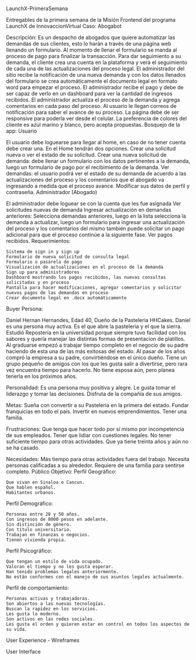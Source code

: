 LaunchX-PrimeraSemana

Entregables de la primera semana de la Misión Frontend del programa LaunchX de InnovaccionVirtual
Caso: Abogabot

Descripción: Es un despacho de abogados que quiere automatizar las demandas de sus clientes, esto lo harán a través de una página web llenando un formulario. Al momento de llenar el formulario se manda al proceso de pago para finalizar la transacción. Para dar seguimiento a su demanda, el cliente crea una cuenta en la plataforma y verá el seguimiento de cada una de las actualizaciones del proceso legal. El administrador del sitio recibe la notificación de una nueva demanda y con los datos llenados del formulario se crea automáticamente el documento legal en formato word para empezar el proceso. El administrador recibe el pago y debe de ser capaz de verlo en un dashboard para ver la cantidad de ingresos recibidos. El administrador actualiza el proceso de la demanda y agrega comentarios en cada paso del proceso. Al usuario le llegan correos de notificación para saber el avance de su proceso. La página debe de ser responsive para poderla ver desde el celular. La preferencia de colores del cliente es azul marino y blanco, pero acepta propuestas.
Bosquejo de la app:
Usuario

El usuario debe loguearse para llegar al home, en caso de no tener cuenta debe crear una. En el Home tendrán dos opciones. Crear una solicitud nueva o ver el estado de su solicitud. Crear una nueva solicitud de demanda: debe llenar un formulario con los datos pertinentes a la demanda, luego un formulario de pago por el recibimiento de la demanda. Ver demandas: el usuario podrá ver el estado de su demanda de acuerdo a las actualizaciones del proceso y los comentarios que el abogado va ingresando a medida que el proceso avance. Modificar sus datos de perfil y contraseña.
Administrador (Abogado)

El administrador debe loguear se con la cuenta que les fue asignada Ver solicitudes nuevas de demanda Ingresar actualización en demandas anteriores: Selecciona demandas anteriores, luego en la lista selecciona la demanda a actualizar, luego un formulario para ingresar una actualización del proceso y los comentarios del mismo también puede solicitar un pago adicional para que el proceso continúe a la siguiente fase. Ver pagos recibidos.
Requerimientos:

    Sistema de sign in y sign up
    Formulario de nueva solicitud de consulta legal
    Formulario o pasarela de pago
    Visualización de actualizaciones en el proceso de la demanda
    Sign up para administradores
    Dashboard mostrando los pagos recibidos, las nuevas consultas solicitadas y en proceso
    Pantalla para hacer modificaciones, agregar comentarios y solicitar nuevos pagos de las demandas en proceso
    Crear documento legal en .docx automáticamente

Buyer Persona:

Daniel Hernan Hernandes, Edad 40, Dueño de la Pasteleria HHCakes. Daniel es una persona muy activa. Es el que abre la pasteleria y el que la sierra. Estudió Reposteria en la universidad porque siempre tuvo facilidad con los sabores y quería manejar las distintas formas de presentacion de platillos. Al graduarse empezó a trabajar tiempo completo en el negocio de su padre haciendo de esta una de las más exitosas del estado. Al pasar de los años compró la empresa a su padre, convirtiéndose en el único dueño. Tiene un grupo pequeño de amigos con los que les gusta salir a divertirse, pero rara vez encuentra tiempo para hacerlo. No tiene esposa aún, pero planea tenerla en los próximos años.

Personalidad: Es una persona muy positiva y alegre. Le gusta tomar el liderazgo y tomar las decisiones. Disfruta de la compañía de sus amigos.

Metas: Sueña con convertir a su Pasteleria en la primera del estado. Fundar franquicias en todo el país. Invertir en nuevos emprendimientos. Tener una familia.

Frustraciones: Que tenga que hacer todo por sí mismo por incompetencia de sus empleados. Tener que lidiar con cuestiones legales. No tener suficiente tiempo para otras actividades. Que ya tiene treinta años y aún no se ha casado.

Necesidades: Más tiempo para otras actividades fuera del trabajo. Necesita personas calificadas a su alrededor. Requiere de una familia para sentirse completo.
Público Objetivo:
Perfil Geográfico:

    Que vivan en Sinaloa o Cancun.
    Que hablen español.
    Habitantes urbanos.

Perfil Demográfico:

    Personas entre 28 y 50 años.
    Con ingresos de 8000 pesos en adelante.
    Sin distinción de género.
    Con título universitario.
    Trabajan en finanzas o negocios.
    Tienen vivienda propia.

Perfil Psicográfico:

    Que tengan un estilo de vida ocupado.
    Valoran el tiempo y no les gusta esperar.
    Han tenido problemas legales anteriormente.
    No están conformes con el manejo de sus asuntos legales actualmente.

Perfil de comportamiento:

    Personas activas y trabajadoras.
    Son abiertos a las nuevas tecnologías.
    Buscan la rapidez en los servicios.
    Les gusta lo moderno.
    Son activos en las redes sociales.
    Les gusta el orden y quieren estar en control en todos los aspectos de su vida.


User Experience - Wireframes

User Interface